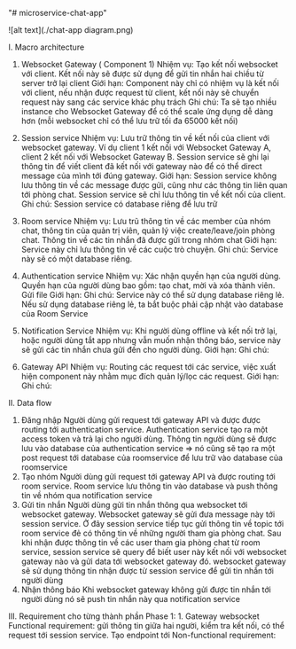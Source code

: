 "# microservice-chat-app" 

![alt text](./chat-app diagram.png)


I. Macro architecture
1. Websocket Gateway ( Component 1) 
Nhiệm vụ: Tạo kết nối websocket với client. Kết nối này sẽ được sử dụng để gửi tin nhắn hai chiều từ server trở lại client
Giới hạn: Component này chỉ có nhiệm vụ là kết nối với client, nếu nhận được request từ client, kết nối này sẽ chuyển request này sang các service khác phụ trách
Ghi chú: Ta sẽ tạo nhiều instance cho Websocket Gateway để có thể scale ứng dụng dễ dàng hơn (mỗi websocket chỉ có thể lưu trữ tối đa 65000 kết nối)

2. Session service 
Nhiệm vụ: Lưu trữ thông tin về kết nối của client với websocket gateway. Ví dụ client 1 kết nối với Websocket Gateway A, client 2 kết nối với Websocket Gateway B.
Session service sẽ ghi lại thông tin để viết client đã kết nối với gateway nào để có thể direct message của mình tới đúng gateway. 
Giới hạn: Session service không lưu thông tin về các message được gửi, cũng như các thông tin liên quan tới phòng chat. Session service sẽ chỉ lưu thông tin về 
kết nối của client. 
Ghi chú: Session service có database riêng để lưu trữ

3. Room service
Nhiệm vụ: Lưu trũ thông tin về các member của nhóm chat, thông tin của quản trị viên, quản lý việc create/leave/join phòng chat. Thông tin về các tin nhắn đã được gửi 
trong nhóm chat
Giới hạn: Service này chỉ lưu thông tin về các cuộc trò chuyện.
Ghi chú: Service này sẽ có một database riêng.

4. Authentication service
Nhiệm vụ: Xác nhận quyền hạn của người dùng. Quyền hạn của người dùng bao gồm: tạo chat, mời và xóa thành viên. Gửi file
Giới hạn: 
Ghi chú: Service này có thể sử dụng database riêng lẻ. Nếu sử dụng database riêng lẻ, ta bắt buộc phải cập nhật vào database của Room Service

5. Notification Service
Nhiệm vụ: Khi người dùng offline và kết nối trở lại, hoặc người dùng tắt app nhưng vẫn muốn nhận thông báo, service này sẽ gửi các tin nhắn chưa gửi đến cho người dùng.
Giới hạn:
Ghi chú: 

6. Gateway API
Nhiệm vụ: Routing các request tới các service, việc xuất hiện component này nhằm mục đích quản lý/lọc các request.
Giới hạn:
Ghi chú: 

II. Data flow
1. Đăng nhập
	Người dùng gửi request tới gateway API và được được routing tới authentication service. Authentication service tạo ra một access token và trả lại cho người dùng. Thông tin người dùng sẽ được lưu vào database 
	của authentication service => nó cũng sẽ tạo ra một post request tới database của roomservice để lưu trữ vào database của roomservice
2. Tạo nhóm
	Người dùng gửi request tới gateway API và được routing tới room service. Room service lưu thông tin vào database và push thông tin về nhóm qua notification service 
3. Gửi tin nhắn
	Người dùng gửi tin nhắn thông qua websocket tới websocket gateway. Websocket gateway sẽ gửi đưa message này tới session service. Ở đây session service tiếp tục gửi thông tin về topic tới room service 
	đẻ có thông tin về những người tham gia phòng chat. Sau khi nhận được thông tin về các user tham gia phòng chat từ room service, session service sẽ query để biết user này kết nối với websocket gateway nào 
	và gửi data tới websocket gateway đó. websocket gateway sẽ sử dụng thông tin nhận được từ session service để gửi tin nhắn tới người dùng
4. Nhận thông báo
	Khi websocket gateway không gửi được tin nhắn tới người dùng nó sẽ push tin nhắn này qua notification service
	
III. Requirement cho từng thành phần 
Phase 1:
	1. Gateway websocket
		Functional requirement: gửi thông tin giữa hai người, kiểm tra kết nối, có thể request tới session service. Tạo endpoint tới 
		Non-functional requirement: 


